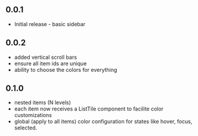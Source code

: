 ## 0.0.1
- Initial release - basic sidebar

## 0.0.2
- added vertical scroll bars
- ensure all item ids are unique
- ability to choose the colors for everything

## 0.1.0
- nested items (N levels)
- each item now receives a ListTile component to facilite color customizations
- global (apply to all items) color configuration for states like hover, focus, selected.

